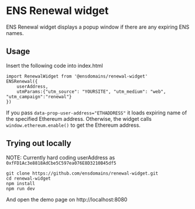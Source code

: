 # ENS Renewal widget

ENS Renewal widget displays a popup window if there are any expiring ENS names.

## Usage

Insert the following code into index.html

```
import RenewalWidget from '@ensdomains/renewal-widget'
ENSRenewal({
    userAddress,
    utmParams:{"utm_source": "YOURSITE", "utm_medium": "web", "utm_campaign":"renewal"}
})
```

If you pass  `data-prop-user-address="ETHADDRESS"` it loads expiring name of the specified Ethereum address.
Otherwise, the widget calls `window.ethereum.enable()` to get the Ethereum address.

## Trying out locally

NOTE: Currently hard coding userAddress as `0xfFD1Ac3e8818AdCbe5C597ea076E8D3210B45df5`

```
git clone https://github.com/ensdomains/renewal-widget.git
cd renewal-widget
npm install
npm run dev
```

And open the demo page on http://localhost:8080
